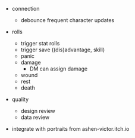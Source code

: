 - connection
  - debounce frequent character updates

- rolls
  - trigger stat rolls
  - trigger save ((dis)advantage, skill)
  - panic
  - damage
    - DM can assign damage
  - wound
  - rest
  - death

- quality
  - design review
  - data review

- integrate with portraits from ashen-victor.itch.io